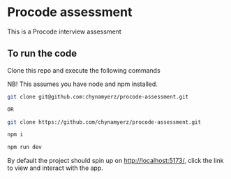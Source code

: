 # Procode assessment

This is a Procode interview assessment

## To run the code

Clone this repo and execute the following commands

NB! This assumes you have node and npm installed.

```bash
git clone git@github.com:chynamyerz/procode-assessment.git

OR

git clone https://github.com/chynamyerz/procode-assessment.git
```

```bash
npm i
```

```bash
npm run dev
```

By default the project should spin up on [http://localhost:5173/](http://localhost:5173/), click the link to view and interact with the app.
